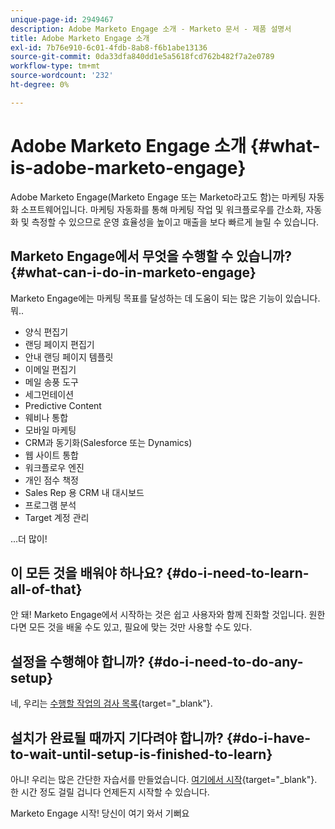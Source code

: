 ```yaml
---
unique-page-id: 2949467
description: Adobe Marketo Engage 소개 - Marketo 문서 - 제품 설명서
title: Adobe Marketo Engage 소개
exl-id: 7b76e910-6c01-4fdb-8ab8-f6b1abe13136
source-git-commit: 0da33dfa840dd1e5a5618fcd762b482f7a2e0789
workflow-type: tm+mt
source-wordcount: '232'
ht-degree: 0%

---
```


# Adobe Marketo Engage 소개 {#what-is-adobe-marketo-engage}

Adobe Marketo Engage(Marketo Engage 또는 Marketo라고도 함)는 마케팅 자동화 소프트웨어입니다. 마케팅 자동화를 통해 마케팅 작업 및 워크플로우를 간소화, 자동화 및 측정할 수 있으므로 운영 효율성을 높이고 매출을 보다 빠르게 늘릴 수 있습니다.

## Marketo Engage에서 무엇을 수행할 수 있습니까? {#what-can-i-do-in-marketo-engage}

Marketo Engage에는 마케팅 목표를 달성하는 데 도움이 되는 많은 기능이 있습니다. 뭐..

* 양식 편집기
* 랜딩 페이지 편집기
* 안내 랜딩 페이지 템플릿
* 이메일 편집기
* 메일 송풍 도구
* 세그먼테이션
* Predictive Content
* 웨비나 통합
* 모바일 마케팅
* CRM과 동기화(Salesforce 또는 Dynamics)
* 웹 사이트 통합
* 워크플로우 엔진
* 개인 점수 책정
* Sales Rep 용 CRM 내 대시보드
* 프로그램 분석
* Target 계정 관리

...더 많이!

## 이 모든 것을 배워야 하나요? {#do-i-need-to-learn-all-of-that}

안 돼! Marketo Engage에서 시작하는 것은 쉽고 사용자와 함께 진화할 것입니다. 원한다면 모든 것을 배울 수도 있고, 필요에 맞는 것만 사용할 수도 있다.

## 설정을 수행해야 합니까? {#do-i-need-to-do-any-setup}

네, 우리는 [수행할 작업의 검사 목록](/help/marketo/getting-started/setup-steps/setup-checklist.md){target=&quot;_blank&quot;}.

## 설치가 완료될 때까지 기다려야 합니까? {#do-i-have-to-wait-until-setup-is-finished-to-learn}

아니! 우리는 많은 간단한 자습서를 만들었습니다. [여기에서 시작](/help/marketo/getting-started/quick-wins/get-set-up-and-add-a-person.md){target=&quot;_blank&quot;}. 한 시간 정도 걸릴 겁니다 언제든지 시작할 수 있습니다.

Marketo Engage 시작! 당신이 여기 와서 기뻐요
